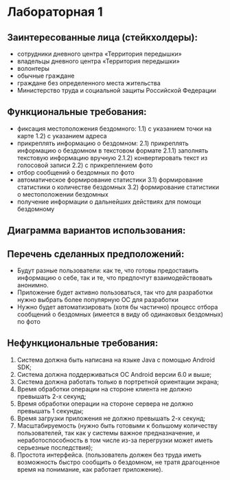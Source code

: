 # Лабораторная 1
## Заинтересованные лица (стейкхолдеры):
- сотрудники дневного центра «Территория передышки»
- владельцы дневного центра «Территория передышки»
- волонтеры
- обычные граждане
- граждане без определенного места жительства
- Министерство труда и социальной защиты Российской Федерации

## Функциональные требования:
- фиксация местоположения бездомного:
  1.1) с указанием точки на карте
  1.2) с указанием адреса
- прикреплять информацию о бездомном:
  2.1) прикреплять информацию о бездомном в текстовом формате
  2.1.1) заполнять текстовую информацию вручную
  2.1.2) конвертировать текст из голосовой записи 
  2.2) с прикреплением фото
- отбор сообщений о бездомных по фото
- автоматическое формирование статистики
  3.1) формирование статистики о количестве бездомных
  3.2) формирование статистики о местоположении бездомных
- получение информации о дальнейших действиях для помощи бездомному


## Диаграмма вариантов использования:
## Перечень сделанных предположений:
- Будут разные пользователи: как те, что готовы предоставить информацию о себе, так и те, что предпочтут взаимодействовать анонимно.
- Приложение будет активно пользоваться, так что для разработки нужно выбрать более популярную ОС для разработки
- Нужно будет автоматизировать (хотя бы частично) процесс отбора сообщений о бездомных (имеется в виду об одинаковых бездомных) по фото

## Нефункциональные требования:
1. Система должна быть написана на языке Java с помощью Android SDK;
2. Система должна поддерживаться ОС Android версии 6.0 и выше;
3. Система должна работать только в портретной ориентации экрана;
4. Время обработки операции на стороне клиента не должно превышать 2-х секунд;
5. Время обработки операции на стороне сервера не должно превышать 1 секунды;
6. Время загрузки приложения не должно превышать 2-х секунд; 
7. Масштабируемость (нужно быть готовыми к большому количеству пользователей, так как у системы важное предназначение, и неработоспособность в том числе из-за перегрузки может иметь серьезные последствия);
8. Простота интерфейса. (пользователь должен без труда иметь возможность быстро сообщить о бездомном, не тратя драгоценное время на понимание, как работает приложение).
